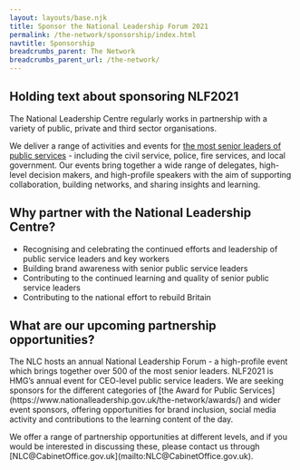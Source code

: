 ```yaml
---
layout: layouts/base.njk
title: Sponsor the National Leadership Forum 2021
permalink: /the-network/sponsorship/index.html
navtitle: Sponsorship
breadcrumbs_parent: The Network
breadcrumbs_parent_url: /the-network/
---
```


<div class="header-block highlight">
	<div class="container container--sm">
		<h2 class="no-margin">Holding text about sponsoring NLF2021</h2>
	</div>
</div>

<div class="container container--sm vertical-padding">

The National Leadership Centre regularly works in partnership with a variety of public, private and third sector organisations.  

We deliver a range of activities and events for [the most senior leaders of public services](https://www.nationalleadership.gov.uk/the-network/) - including the civil service, police, fire services, and local government. Our events bring together a wide range of delegates, high-level decision makers, and high-profile speakers with the aim of supporting collaboration, building networks, and sharing insights and learning. 

## Why partner with the National Leadership Centre?

<ul>
	<li>Recognising and celebrating the continued efforts and leadership of public service leaders and key workers</li>
	<li>Building brand awareness with senior public service leaders</li>
	<li>Contributing to the continued learning and quality of senior public service leaders</li>
	<li>Contributing to the national effort to rebuild Britain</li>
</ul>

## What are our upcoming partnership opportunities?

<p class="no-margin">The NLC hosts an annual National Leadership Forum - a high-profile event which brings together over 500 of the most senior leaders. NLF2021 is HMG’s annual event for CEO-level public service leaders. We are seeking sponsors for the different categories of [the Award for Public Services](https://www.nationalleadership.gov.uk/the-network/awards/) and wider event sponsors, offering opportunities for brand inclusion, social media activity and contributions to the learning content of the day.</p>

<p class="no-margin">We offer a range of partnership opportunities at different levels, and if you would be interested in discussing these, please contact us through [NLC@CabinetOffice.gov.uk](mailto:NLC@CabinetOffice.gov.uk).</p>

</div>

